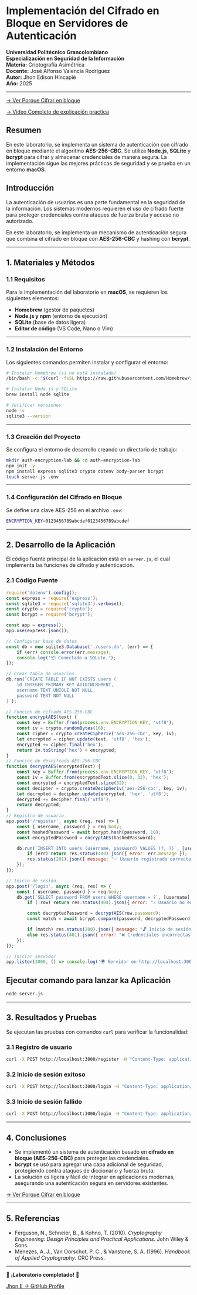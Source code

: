 # **Implementación del Cifrado en Bloque en Servidores de Autenticación**

**Universidad Politécnico Grancolombiano**  
**Especialización en Seguridad de la Información**  
**Materia:** Criptografía Asimétrica  
**Docente:** José Alfonso Valencia Rodríguez  
**Autor:** Jhon Edison Hincapié  
**Año:** 2025  

---

[-> Ver Porque Cifrar en bloque ](https://github.com/jhoney787813/laboratorio-cifradoenbloque/blob/main/porque_cifrado.md)

[-> Video Completo de explicación practica](https://youtu.be/3OX7Kjzk9FE)

## **Resumen**
En este laboratorio, se implementa un sistema de autenticación con cifrado en bloque mediante el algoritmo **AES-256-CBC**. Se utiliza **Node.js**, **SQLite** y **bcrypt** para cifrar y almacenar credenciales de manera segura. La implementación sigue las mejores prácticas de seguridad y se prueba en un entorno **macOS**.

## **Introducción**
La autenticación de usuarios es una parte fundamental en la seguridad de la información. Los sistemas modernos requieren el uso de cifrado fuerte para proteger credenciales contra ataques de fuerza bruta y acceso no autorizado.  

En este laboratorio, se implementa un mecanismo de autenticación segura que combina el cifrado en bloque con **AES-256-CBC** y hashing con **bcrypt**.

---

## **1. Materiales y Métodos**

### **1.1 Requisitos**
Para la implementación del laboratorio en **macOS**, se requieren los siguientes elementos:

- **Homebrew** (gestor de paquetes)
- **Node.js y npm** (entorno de ejecución)
- **SQLite** (base de datos ligera)
- **Editor de código** (VS Code, Nano o Vim)

---

### **1.2 Instalación del Entorno**
Los siguientes comandos permiten instalar y configurar el entorno:

```sh
# Instalar Homebrew (si no está instalado)
/bin/bash -c "$(curl -fsSL https://raw.githubusercontent.com/Homebrew/install/HEAD/install.sh)"

# Instalar Node.js y SQLite
brew install node sqlite

# Verificar versiones
node -v
sqlite3 --version
```

---

### **1.3 Creación del Proyecto**
Se configura el entorno de desarrollo creando un directorio de trabajo:

```sh
mkdir auth-encryption-lab && cd auth-encryption-lab
npm init -y
npm install express sqlite3 crypto dotenv body-parser bcrypt
touch server.js .env
```

---

### **1.4 Configuración del Cifrado en Bloque**
Se define una clave AES-256 en el archivo `.env`:

```sh
ENCRYPTION_KEY=0123456789abcdef0123456789abcdef
```

---

## **2. Desarrollo de la Aplicación**

El código fuente principal de la aplicación está en `server.js`, el cual implementa las funciones de cifrado y autenticación.

### **2.1 Código Fuente**
```js
require('dotenv').config();
const express = require('express');
const sqlite3 = require('sqlite3').verbose();
const crypto = require('crypto');
const bcrypt = require('bcrypt');

const app = express();
app.use(express.json());

// Configurar base de datos
const db = new sqlite3.Database('./users.db', (err) => {
    if (err) console.error(err.message);
    console.log('📦 Conectado a SQLite.');
});

// Crear tabla de usuarios
db.run(`CREATE TABLE IF NOT EXISTS users (
    id INTEGER PRIMARY KEY AUTOINCREMENT,
    username TEXT UNIQUE NOT NULL,
    password TEXT NOT NULL
)`);

// Función de cifrado AES-256-CBC
function encryptAES(text) {
    const key = Buffer.from(process.env.ENCRYPTION_KEY, 'utf8');
    const iv = crypto.randomBytes(16);
    const cipher = crypto.createCipheriv('aes-256-cbc', key, iv);
    let encrypted = cipher.update(text, 'utf8', 'hex');
    encrypted += cipher.final('hex');
    return iv.toString('hex') + encrypted;
}
// Función de descifrado AES-256-CBC
function decryptAES(encryptedText) {
    const key = Buffer.from(process.env.ENCRYPTION_KEY, 'utf8');
    const iv = Buffer.from(encryptedText.slice(0, 32), 'hex');
    const encrypted = encryptedText.slice(32);
    const decipher = crypto.createDecipheriv('aes-256-cbc', key, iv);
    let decrypted = decipher.update(encrypted, 'hex', 'utf8');
    decrypted += decipher.final('utf8');
    return decrypted;
}
// Registro de usuario
app.post('/register', async (req, res) => {
    const { username, password } = req.body;
    const hashedPassword = await bcrypt.hash(password, 10);
    const encryptedPassword = encryptAES(hashedPassword);

    db.run(`INSERT INTO users (username, password) VALUES (?, ?)`, [username, encryptedPassword], (err) => {
        if (err) return res.status(400).json({ error: err.message });
        res.status(201).json({ message: "✅ Usuario registrado correctamente." });
    });
});

// Inicio de sesión
app.post('/login', async (req, res) => {
    const { username, password } = req.body;
    db.get(`SELECT password FROM users WHERE username = ?`, [username], async (err, row) => {
        if (!row) return res.status(404).json({ error: "⚠️ Usuario no encontrado." });

        const decryptedPassword = decryptAES(row.password);
        const match = await bcrypt.compare(password, decryptedPassword);

        if (match) res.status(200).json({ message: "🔓 Inicio de sesión exitoso." });
        else res.status(401).json({ error: "❌ Credenciales incorrectas." });
    });
});

// Iniciar servidor
app.listen(3000, () => console.log('🌍 Servidor en http://localhost:3000'));
```


## **Ejecutar comando para lanzar ka Aplicación**
```cmd
node server.js

```
---

## **3. Resultados y Pruebas**
Se ejecutan las pruebas con comandos `curl` para verificar la funcionalidad:

### **3.1 Registro de usuario**
```sh
curl -X POST http://localhost:3000/register -H "Content-Type: application/json" -d '{"username": "jhon", "password": "miClaveSecreta"}'
```

### **3.2 Inicio de sesión exitoso**
```sh
curl -X POST http://localhost:3000/login -H "Content-Type: application/json" -d '{"username": "jhon", "password": "miClaveSecreta"}'
```

### **3.3 Inicio de sesión fallido**
```sh
curl -X POST http://localhost:3000/login -H "Content-Type: application/json" -d '{"username": "jhon", "password": "claveIncorrecta"}'
```

---

## **4. Conclusiones**
- Se implementó un sistema de autenticación basado en **cifrado en bloque (AES-256-CBC)** para proteger las credenciales.  
- **bcrypt** se usó para agregar una capa adicional de seguridad, protegiendo contra ataques de diccionario y fuerza bruta.  
- La solución es ligera y fácil de integrar en aplicaciones modernas, asegurando una autenticación segura en servidores existentes.

[-> Ver Porque Cifrar en bloque ](https://github.com/jhoney787813/laboratorio-cifradoenbloque/blob/main/porque_cifrado.md)

---

## **5. Referencias**
- Ferguson, N., Schneier, B., & Kohno, T. (2010). *Cryptography Engineering: Design Principles and Practical Applications*. John Wiley & Sons.  
- Menezes, A. J., Van Oorschot, P. C., & Vanstone, S. A. (1996). *Handbook of Applied Cryptography*. CRC Press.  


---

🔐 **¡Laboratorio completado!** 🎉


[Jhon E -> GitHub Profile](https://github.com/jhoney787813/)
